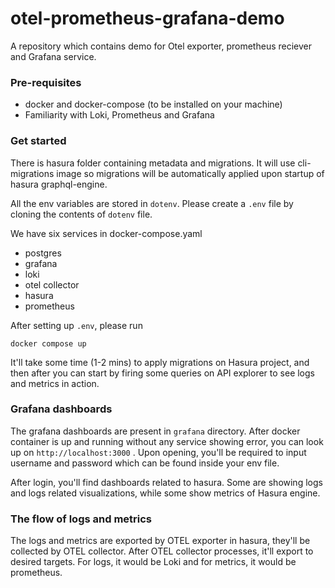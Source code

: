 # otel-prometheus-grafana-demo

A repository which contains demo for Otel exporter, prometheus reciever and Grafana service.

### Pre-requisites

- docker and docker-compose (to be installed on your machine)
- Familiarity with Loki, Prometheus and Grafana

### Get started

There is hasura folder containing metadata and migrations. It will use cli-migrations image so migrations will be automatically applied upon startup of hasura graphql-engine.

All the env variables are stored in `dotenv`. Please create a `.env` file by cloning the contents of `dotenv` file.

We have six services in docker-compose.yaml

- postgres
- grafana
- loki
- otel collector
- hasura
- prometheus

After setting up `.env`, please run

```
docker compose up
```

It'll take some time (1-2 mins) to apply migrations on Hasura project, and then after you can start by firing some queries on API explorer to see logs and metrics in action.

### Grafana dashboards

The grafana dashboards are present in `grafana` directory. After docker container is up and running without any service showing error, you can look up on `http://localhost:3000` . Upon opening, you'll be required to input username and password which can be found inside your env file.

After login, you'll find dashboards related to hasura. Some are showing logs and logs related visualizations, while some show metrics of Hasura engine.

### The flow of logs and metrics

The logs and metrics are exported by OTEL exporter in hasura, they'll be collected by OTEL collector. After OTEL collector processes, it'll export to desired targets. For logs, it would be Loki and for metrics, it would be prometheus.
